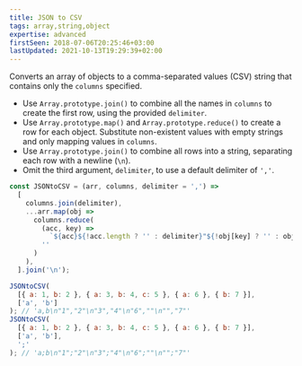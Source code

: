 ```yaml
---
title: JSON to CSV
tags: array,string,object
expertise: advanced
firstSeen: 2018-07-06T20:25:46+03:00
lastUpdated: 2021-10-13T19:29:39+02:00
---
```


Converts an array of objects to a comma-separated values (CSV) string that contains only the `columns` specified.

- Use `Array.prototype.join()` to combine all the names in `columns` to create the first row, using the provided `delimiter`.
- Use `Array.prototype.map()` and `Array.prototype.reduce()` to create a row for each object. Substitute non-existent values with empty strings and only mapping values in `columns`.
- Use `Array.prototype.join()` to combine all rows into a string, separating each row with a newline (`\n`).
- Omit the third argument, `delimiter`, to use a default delimiter of `','`.

```js
const JSONtoCSV = (arr, columns, delimiter = ',') =>
  [
    columns.join(delimiter),
    ...arr.map(obj =>
      columns.reduce(
        (acc, key) =>
          `${acc}${!acc.length ? '' : delimiter}"${!obj[key] ? '' : obj[key]}"`,
        ''
      )
    ),
  ].join('\n');
```

```js
JSONtoCSV(
  [{ a: 1, b: 2 }, { a: 3, b: 4, c: 5 }, { a: 6 }, { b: 7 }],
  ['a', 'b']
); // 'a,b\n"1","2"\n"3","4"\n"6",""\n"","7"'
JSONtoCSV(
  [{ a: 1, b: 2 }, { a: 3, b: 4, c: 5 }, { a: 6 }, { b: 7 }],
  ['a', 'b'],
  ';'
); // 'a;b\n"1";"2"\n"3";"4"\n"6";""\n"";"7"'
```
